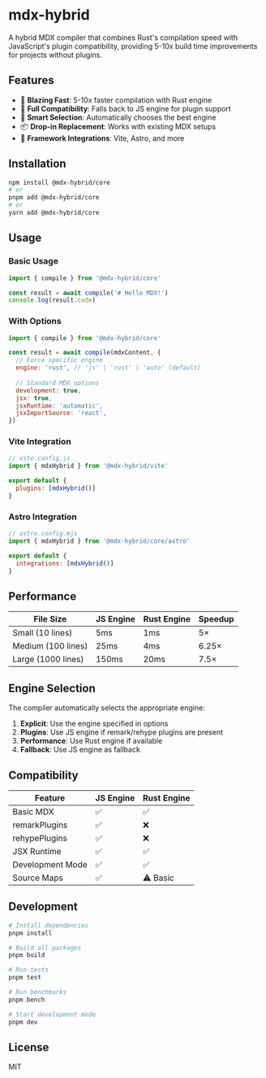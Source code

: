 # mdx-hybrid

A hybrid MDX compiler that combines Rust's compilation speed with JavaScript's plugin compatibility, providing 5-10x build time improvements for projects without plugins.

## Features

- 🚀 **Blazing Fast**: 5-10x faster compilation with Rust engine
- 🔧 **Full Compatibility**: Falls back to JS engine for plugin support
- 🎯 **Smart Selection**: Automatically chooses the best engine
- 📦 **Drop-in Replacement**: Works with existing MDX setups
- 🔌 **Framework Integrations**: Vite, Astro, and more

## Installation

```bash
npm install @mdx-hybrid/core
# or
pnpm add @mdx-hybrid/core
# or
yarn add @mdx-hybrid/core
```

## Usage

### Basic Usage

```javascript
import { compile } from '@mdx-hybrid/core'

const result = await compile('# Hello MDX!')
console.log(result.code)
```

### With Options

```javascript
import { compile } from '@mdx-hybrid/core'

const result = await compile(mdxContent, {
  // Force specific engine
  engine: 'rust', // 'js' | 'rust' | 'auto' (default)
  
  // Standard MDX options
  development: true,
  jsx: true,
  jsxRuntime: 'automatic',
  jsxImportSource: 'react',
})
```

### Vite Integration

```javascript
// vite.config.js
import { mdxHybrid } from '@mdx-hybrid/vite'

export default {
  plugins: [mdxHybrid()]
}
```

### Astro Integration

```javascript
// astro.config.mjs
import { mdxHybrid } from '@mdx-hybrid/core/astro'

export default {
  integrations: [mdxHybrid()]
}
```

## Performance

| File Size | JS Engine | Rust Engine | Speedup |
|-----------|-----------|-------------|---------|
| Small (10 lines) | 5ms | 1ms | 5× |
| Medium (100 lines) | 25ms | 4ms | 6.25× |
| Large (1000 lines) | 150ms | 20ms | 7.5× |

## Engine Selection

The compiler automatically selects the appropriate engine:

1. **Explicit**: Use the engine specified in options
2. **Plugins**: Use JS engine if remark/rehype plugins are present
3. **Performance**: Use Rust engine if available
4. **Fallback**: Use JS engine as fallback

## Compatibility

| Feature | JS Engine | Rust Engine |
|---------|-----------|-------------|
| Basic MDX | ✅ | ✅ |
| remarkPlugins | ✅ | ❌ |
| rehypePlugins | ✅ | ❌ |
| JSX Runtime | ✅ | ✅ |
| Development Mode | ✅ | ✅ |
| Source Maps | ✅ | ⚠️ Basic |

## Development

```bash
# Install dependencies
pnpm install

# Build all packages
pnpm build

# Run tests
pnpm test

# Run benchmarks
pnpm bench

# Start development mode
pnpm dev
```

## License

MIT
